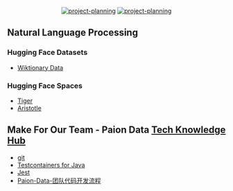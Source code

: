 <div align="center">
  <a href="https://github.com/orgs/paion-data/projects/12/views/1"><img src="https://img.shields.io/github/issues-search?query=user%3Apaion-data+state%3Aopen+type%3Aissue+archived%3Afalse&style=for-the-badge&logo=github&logoColor=white&label=Open%20Source%20Tasks&labelColor=181717&color=181717" alt="project-planning"/></a>
  <a href="https://status.paion-data.dev/"><img src="https://img.shields.io/badge/Service%20Status-1ABC9C?style=for-the-badge&logo=upptime&logoColor=white" alt="project-planning"/></a>
</div>

Natural Language Processing
---------------------------

### Hugging Face Datasets

- [Wiktionary Data](https://huggingface.co/datasets/paion-data/wiktionary-data)

### Hugging Face Spaces

- [Tiger](https://huggingface.co/spaces/paion-data/tiger)
- [Aristotle](https://huggingface.co/spaces/paion-data/aristotle)

Make For Our Team - Paion Data [Tech Knowledge Hub](https://github.com/orgs/paion-data/repositories?q=topic%3Adocumentation)
---------------------------------------------------

- [git](https://git.paion-data.dev/)
- [Testcontainers for Java](http://testcontainers-java.paion-data.dev/)
- [Jest](https://jest.paion-data.dev/)
- [Paion-Data-团队代码开发流程](https://github.com/paion-data/.github/wiki/Paion-Data-团队代码开发流程)
